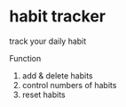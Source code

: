 # habit tracker

track your daily habit

Function

1. add & delete habits
2. control numbers of habits
3. reset habits


